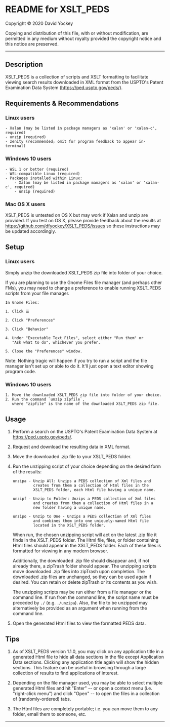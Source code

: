 # README for XSLT_PEDS

  Copyright © 2020 David Yockey
  
  Copying and distribution of this file, with or without modification,
  are permitted in any medium without royalty provided the copyright
  notice and this notice are preserved.
  
---
  
  ## Description
  
  XSLT_PEDS is a collection of scripts and XSLT formatting to facilitate
  viewing search results downloaded in XML format from the USPTO's
  Patent Examination Data System (https://ped.uspto.gov/peds/).

  ## Requirements & Recommendations

  ### Linux users
    - Xalan (may be listed in package managers as 'xalan' or 'xalan-c', required)
    - unzip (required)
    - zenity (recommended; omit for program feedback to appear in-terminal)

  ### Windows 10 users
    - WSL 1 or better (required)
    - WSL-compatible Linux (required)
    - Packages installed within Linux:
        - Xalan (may be listed in package managers as 'xalan' or 'xalan-c', required)
        - unzip (required)

  ### Mac OS X users
  XSLT_PEDS is untested on OS X but may work if Xalan and unzip are provided.
  If you test on OS X, please provide feedback about the results at
  https://github.com/dfyockey/XSLT_PEDS/issues so these instructions may be
  updated accordingly.

  ## Setup

  ### Linux users
  Simply unzip the downloaded XSLT_PEDS zip file into folder of your choice.

  If you are planning to use the Gnome Files file manager (and perhaps other
  FMs), you may need to change a preference to enable running XSLT_PEDS
  scripts from your file manager.
  
    In Gnome Files:
  
    1. Click ☰
    
    2. Click "Preferences"

    3. Click "Behavior"
    
    4. Under "Executable Text Files", select either "Run them" or
       "Ask what to do", whichever you prefer.
       
    5. Close the "Preferences" window.
    
  Note: Nothing tragic will happen if you try to run a script and the file
  manager isn't set up or able to do it. It'll just open a text editor
  showing program code.

  ### Windows 10 users
    1. Move the downloaded XSLT_PEDS zip file into folder of your choice.
    2. Run the command `unzip zipfile`,
       where "zipfile" is the name of the downloaded XSLT_PEDS zip file.
  
  ## Usage
  
  1. Perform a search on the USPTO's Patent Examination Data System at
  https://ped.uspto.gov/peds/.
  
  2. Request and download the resulting data in XML format.
    
  3. Move the downloaded .zip file to your XSLT_PEDS folder.
  
  4. Run the unzipping script of your choice depending on the desired
     form of the results:
     
         unzipa - Unzip All: Unzips a PEDS collection of Xml files and
                  creates from them a collection of Html files in the
                  XSLT_PEDS folder, each Html file having a unique name.
         
         unzipf - Unzip to Folder: Unzips a PEDS collection of Xml files
                  and creates from them a collection of Html files in a
                  new folder having a unique name.
         
         unzipo - Unzip to One - Unzips a PEDS collection of Xml files
                  and combines them into one uniquely-named Html file
                  located in the XSLT_PEDS folder.
  
     When run, the chosen unzipping script will act on the latest .zip
     file it finds in the XSLT_PEDS folder. The Html file, files, or
     folder containing Html files should appear in the XSLT_PEDS folder.
     Each of these files is formatted for viewing in any modern browser.
     
     Additionally, the downloaded .zip file should disappear and, if not
     already there, a zipTrash folder should appear. The unzipping
     scripts move downloaded .zip files into zipTrash upon completion.
     The downloaded .zip files are unchanged, so they can be used again if
     desired. You can retain or delete zipTrash or its contents as you
     wish.
     
     The unzipping scripts may be run either from a file manager or the
     command line. If run from the command line, the script name must be
     preceded by `./` (e.g. `./unzipa`). Also, the file to be unzipped may
     alternatively be provided as an argument when running from the
     command line.
     
  5. Open the generated Html files to view the formatted PEDS data.

  ## Tips
  
  1. As of XSLT_PEDS version 1.1.0, you may click on any application title
     in a generated Html file to hide all data sections in the file except
     Application Data sections. Clicking any application title again will
     show the hidden sections. This feature can be useful in browsing
     through a large collection of results to find applications of interest.

  2. Depending on the file manager used, you may be able to select
     multiple generated Html files and hit "Enter" -- or open a context
     menu (i.e. "right-click menu") and click "Open" -- to open the files
     in a collection of (randomly-ordered) tabs.

  3. The Html files are completely portable; i.e. you can move them to
     any folder, email them to someone, etc.

---

